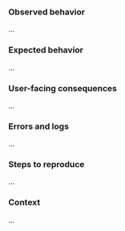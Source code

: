 <!--
Instructions:
 * Fill out the sections below, replace …'s with information about your issue
 * Use the 'preview' function above this text box to verify formatting before submitting
-->

### Observed behavior
<!--
Description of the behavior that was observed, including screenshots or other references when applicable
-->

…

### Expected behavior
<!--
Description of what behavior was expected but did not occur
-->

…

### User-facing consequences
<!--
Implications and real-world consequences for learners, coaches, admins, and other users of the application
-->

…

### Errors and logs
<!--
Relevant logs from:
 * the command line
 * ~/.kolibri/kolibri.log
 * the browser console

Please wrap errors in triple backticks for clean formatting like this:
```
01:10 info: something happened
01:12 error: something bad happened
```
-->

…

### Steps to reproduce
<!--
Precise steps that someone else can follow in order to see this behavior
-->

…

### Context
<!--
Tell us about your environment, including:
 * Kolibri version
 * Operating system
 * Browser
-->

…
